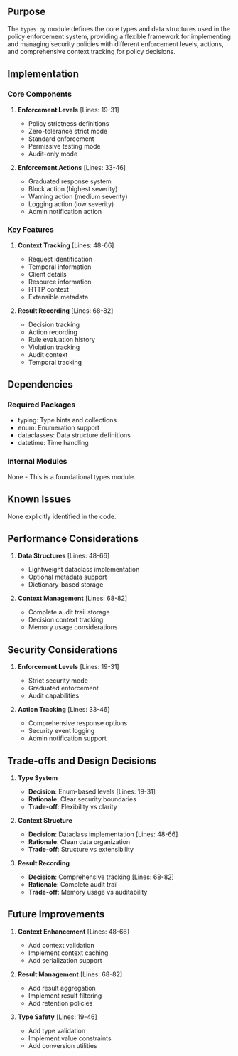 ## Purpose

The `types.py` module defines the core types and data structures used in the policy enforcement system, providing a flexible framework for implementing and managing security policies with different enforcement levels, actions, and comprehensive context tracking for policy decisions.

## Implementation

### Core Components

1. **Enforcement Levels** [Lines: 19-31]

   - Policy strictness definitions
   - Zero-tolerance strict mode
   - Standard enforcement
   - Permissive testing mode
   - Audit-only mode

2. **Enforcement Actions** [Lines: 33-46]
   - Graduated response system
   - Block action (highest severity)
   - Warning action (medium severity)
   - Logging action (low severity)
   - Admin notification action

### Key Features

1. **Context Tracking** [Lines: 48-66]

   - Request identification
   - Temporal information
   - Client details
   - Resource information
   - HTTP context
   - Extensible metadata

2. **Result Recording** [Lines: 68-82]
   - Decision tracking
   - Action recording
   - Rule evaluation history
   - Violation tracking
   - Audit context
   - Temporal tracking

## Dependencies

### Required Packages

- typing: Type hints and collections
- enum: Enumeration support
- dataclasses: Data structure definitions
- datetime: Time handling

### Internal Modules

None - This is a foundational types module.

## Known Issues

None explicitly identified in the code.

## Performance Considerations

1. **Data Structures** [Lines: 48-66]

   - Lightweight dataclass implementation
   - Optional metadata support
   - Dictionary-based storage

2. **Context Management** [Lines: 68-82]
   - Complete audit trail storage
   - Decision context tracking
   - Memory usage considerations

## Security Considerations

1. **Enforcement Levels** [Lines: 19-31]

   - Strict security mode
   - Graduated enforcement
   - Audit capabilities

2. **Action Tracking** [Lines: 33-46]
   - Comprehensive response options
   - Security event logging
   - Admin notification support

## Trade-offs and Design Decisions

1. **Type System**

   - **Decision**: Enum-based levels [Lines: 19-31]
   - **Rationale**: Clear security boundaries
   - **Trade-off**: Flexibility vs clarity

2. **Context Structure**

   - **Decision**: Dataclass implementation [Lines: 48-66]
   - **Rationale**: Clean data organization
   - **Trade-off**: Structure vs extensibility

3. **Result Recording**
   - **Decision**: Comprehensive tracking [Lines: 68-82]
   - **Rationale**: Complete audit trail
   - **Trade-off**: Memory usage vs auditability

## Future Improvements

1. **Context Enhancement** [Lines: 48-66]

   - Add context validation
   - Implement context caching
   - Add serialization support

2. **Result Management** [Lines: 68-82]

   - Add result aggregation
   - Implement result filtering
   - Add retention policies

3. **Type Safety** [Lines: 19-46]
   - Add type validation
   - Implement value constraints
   - Add conversion utilities
